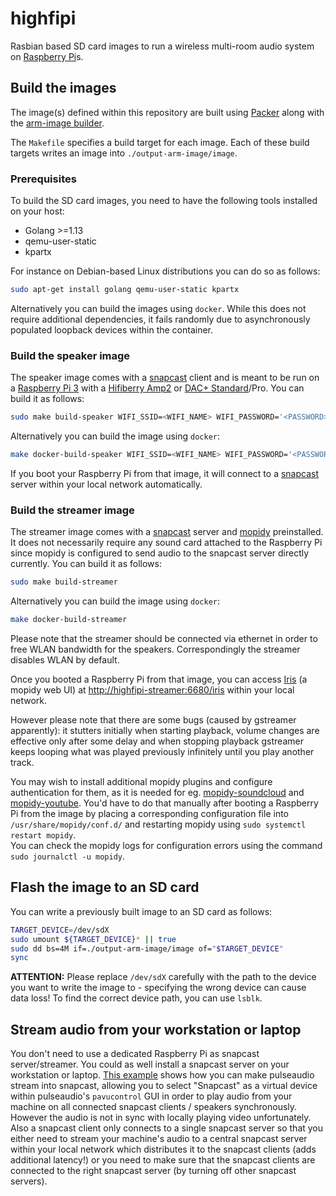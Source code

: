 # highfipi

Rasbian based SD card images to run a wireless multi-room audio system on [Raspberry Pi](https://www.raspberrypi.org/products/raspberry-pi-4-model-b/)s.


## Build the images

The image(s) defined within this repository are built using [Packer](https://github.com/hashicorp/packer) along with the [arm-image builder](https://github.com/solo-io/packer-builder-arm-image).  

The `Makefile` specifies a build target for each image.
Each of these build targets writes an image into `./output-arm-image/image`.

### Prerequisites

To build the SD card images, you need to have the following tools installed on your host:

* Golang >=1.13
* qemu-user-static
* kpartx

For instance on Debian-based Linux distributions you can do so as follows:

```sh
sudo apt-get install golang qemu-user-static kpartx
```

Alternatively you can build the images using `docker`.
While this does not require additional dependencies, it fails randomly due to asynchronously populated loopback devices within the container.


### Build the speaker image

The speaker image comes with a [snapcast](https://github.com/badaix/snapcast) client and is meant to be run on a [Raspberry Pi 3](https://www.raspberrypi.org/products/raspberry-pi-3-model-b-plus/) with a [Hifiberry Amp2](https://www.hifiberry.com/shop/boards/hifiberry-amp2/) or [DAC+ Standard](https://www.hifiberry.com/shop/boards/hifiberry-dacplus-rca-version/)/Pro.
You can build it as follows:

```sh
sudo make build-speaker WIFI_SSID=<WIFI_NAME> WIFI_PASSWORD='<PASSWORD>' WIFI_COUNTRY=<TWO_LETTER_COUNTRY_CODE> SPEAKER_NAME=<HOSTNAME>
```

Alternatively you can build the image using `docker`:

```sh
make docker-build-speaker WIFI_SSID=<WIFI_NAME> WIFI_PASSWORD='<PASSWORD>' WIFI_COUNTRY=<TWO_LETTER_COUNTRY_CODE> SPEAKER_HOSTNAME=<HOSTNAME>
```

If you boot your Raspberry Pi from that image, it will connect to a [snapcast](https://github.com/badaix/snapcast) server within your local network automatically.


### Build the streamer image

The streamer image comes with a [snapcast](https://github.com/badaix/snapcast) server and [mopidy](https://mopidy.com/) preinstalled.
It does not necessarily require any sound card attached to the Raspberry Pi since mopidy is configured to send audio to the snapcast server directly currently.
You can build it as follows:

```sh
sudo make build-streamer
```

Alternatively you can build the image using `docker`:

```sh
make docker-build-streamer
```

Please note that the streamer should be connected via ethernet in order to free WLAN bandwidth for the speakers.
Correspondingly the streamer disables WLAN by default.  

Once you booted a Raspberry Pi from that image, you can access [Iris](https://github.com/jaedb/iris) (a mopidy web UI) at [http://highfipi-streamer:6680/iris](http://highfipi-streamer:6680/iris) within your local network.  

However please note that there are some bugs (caused by gstreamer apparently): it stutters initially when starting playback, volume changes are effective only after some delay and when stopping playback gstreamer keeps looping what was played previously infinitely until you play another track.  

You may wish to install additional mopidy plugins and configure authentication for them, as it is needed for eg. [mopidy-soundcloud](https://github.com/mopidy/mopidy-soundcloud) and [mopidy-youtube](https://github.com/natumbri/mopidy-youtube).
You'd have to do that manually after booting a Raspberry Pi from the image by placing a corresponding configuration file into `/usr/share/mopidy/conf.d/` and restarting mopidy using `sudo systemctl restart mopidy`.  
You can check the mopidy logs for configuration errors using the command `sudo journalctl -u mopidy`.


## Flash the image to an SD card

You can write a previously built image to an SD card as follows:

```sh
TARGET_DEVICE=/dev/sdX
sudo umount ${TARGET_DEVICE}* || true
sudo dd bs=4M if=./output-arm-image/image of="$TARGET_DEVICE"
sync
```

**ATTENTION:** Please replace `/dev/sdX` carefully with the path to the device you want to write the image to - specifying the wrong device can cause data loss!
To find the correct device path, you can use `lsblk`.  


## Stream audio from your workstation or laptop

You don't need to use a dedicated Raspberry Pi as snapcast server/streamer.
You could as well install a snapcast server on your workstation or laptop.
[This example](https://gist.github.com/mgoltzsche/8a08cd11c5d1dad76096a5d139322446) shows how you can make pulseaudio stream into snapcast, allowing you to select "Snapcast" as a virtual device within pulseaudio's `pavucontrol` GUI in order to play audio from your machine on all connected snapcast clients / speakers synchronously.
However the audio is not in sync with locally playing video unfortunately.
Also a snapcast client only connects to a single snapcast server so that you either need to stream your machine's audio to a central snapcast server within your local network which distributes it to the snapcast clients (adds additional latency!) or you need to make sure that the snapcast clients are connected to the right snapcast server (by turning off other snapcast servers).
